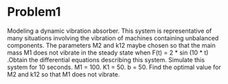 # Problem1
Modeling a dynamic vibration absorber. This system is representative of many situations involving the vibration of machines containing unbalanced components. The parameters M2 and k12 maybe chosen so that the main mass M1 does not vibrate in the steady state when F(t) = 2 * sin (10 * t) .Obtain the differential equations describing this system.
Simulate this system for 10 seconds. M1 = 100. K1 = 50. b = 50. Find the optimal value for M2 and k12 so that M1 does not vibrate.
